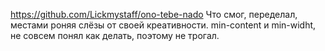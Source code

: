https://github.com/Lickmystaff/ono-tebe-nado
Что смог, переделал, местами роняя слёзы от своей креативности. min-content и min-widht, не совсем понял как делать, поэтому не трогал. 
